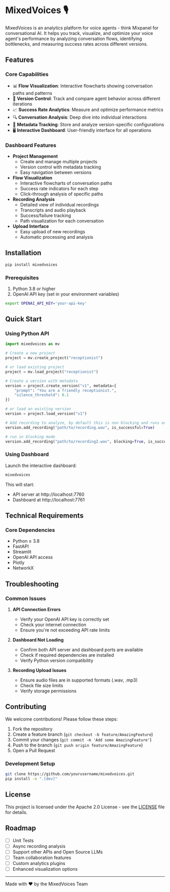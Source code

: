 # MixedVoices 🎙️

MixedVoices is an analytics platform for voice agents - think Mixpanel for conversational AI. It helps you track, visualize, and optimize your voice agent's performance by analyzing conversation flows, identifying bottlenecks, and measuring success rates across different versions.

## Features

### Core Capabilities
- 📊 **Flow Visualization**: Interactive flowcharts showing conversation paths and patterns
- 🔄 **Version Control**: Track and compare agent behavior across different iterations
- 📈 **Success Rate Analytics**: Measure and optimize performance metrics
- 🔍 **Conversation Analysis**: Deep dive into individual interactions
- 📝 **Metadata Tracking**: Store and analyze version-specific configurations
- 🖥️ **Interactive Dashboard**: User-friendly interface for all operations

### Dashboard Features
- **Project Management**
  - Create and manage multiple projects
  - Version control with metadata tracking
  - Easy navigation between versions
- **Flow Visualization**
  - Interactive flowcharts of conversation paths
  - Success rate indicators for each step
  - Click-through analysis of specific paths
- **Recording Analysis**
  - Detailed view of individual recordings
  - Transcripts and audio playback
  - Success/failure tracking
  - Path visualization for each conversation
- **Upload Interface**
  - Easy upload of new recordings
  - Automatic processing and analysis

## Installation

```bash
pip install mixedvoices
```

### Prerequisites
1. Python 3.8 or higher
2. OpenAI API key (set in your environment variables)

```bash
export OPENAI_API_KEY='your-api-key'
```

## Quick Start

### Using Python API
```python
import mixedvoices as mv

# Create a new project
project = mv.create_project("receptionist")

# or load existing project
project = mv.load_project("receptionist")

# Create a version with metadata
version = project.create_version("v1", metadata={
    "prompt": "You are a friendly receptionist.",
    "silence_threshold": 0.1
})

# or load an existing version
version = project.load_version("v1")

# Add recording to analyze, by default this is non blocking and runs on a separate thread
version.add_recording("path/to/recording.wav", is_successful=True)

# run in blocking mode
version.add_recording("path/to/recording2.wav", blocking=True, is_successful=False)
```

### Using Dashboard
Launch the interactive dashboard:
```bash
mixedvoices
```

This will start:
- API server at http://localhost:7760
- Dashboard at http://localhost:7761

## Technical Requirements

### Core Dependencies
- Python ≥ 3.8
- FastAPI
- Streamlit
- OpenAI API access
- Plotly
- NetworkX

## Troubleshooting

### Common Issues
1. **API Connection Errors**
   - Verify your OpenAI API key is correctly set
   - Check your internet connection
   - Ensure you're not exceeding API rate limits

2. **Dashboard Not Loading**
   - Confirm both API server and dashboard ports are available
   - Check if required dependencies are installed
   - Verify Python version compatibility

3. **Recording Upload Issues**
   - Ensure audio files are in supported formats (.wav, .mp3)
   - Check file size limits
   - Verify storage permissions

<!-- ## API Documentation

Detailed API documentation is available at:
- Python API: `https://docs.mixedvoices.ai/api`
- REST API: `https://docs.mixedvoices.ai/rest` -->

## Contributing

We welcome contributions! Please follow these steps:

1. Fork the repository
2. Create a feature branch (`git checkout -b feature/AmazingFeature`)
3. Commit your changes (`git commit -m 'Add some AmazingFeature'`)
4. Push to the branch (`git push origin feature/AmazingFeature`)
5. Open a Pull Request

### Development Setup
```bash
git clone https://github.com/yourusername/mixedvoices.git
pip install -e ".[dev]"
```

## License

This project is licensed under the Apache 2.0 License - see the [LICENSE](LICENSE) file for details.

<!-- ## Support

- Documentation: `https://docs.mixedvoices.ai`
- Issues: `https://github.com/mixedvoices/issues`
- Email: support@mixedvoices.ai
- Discord: [Join our community](https://discord.gg/mixedvoices)

## Security

Please report security vulnerabilities to security@mixedvoices.ai -->

## Roadmap
- [ ] Unit Tests
- [ ] Async recording analysis
- [ ] Support other APIs and Open Source LLMs
- [ ] Team collaboration features
- [ ] Custom analytics plugins
- [ ] Enhanced visualization options

---
Made with ❤️ by the MixedVoices Team
